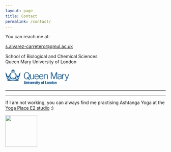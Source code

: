```yaml
---
layout: page
title: Contact
permalink: /contact/
---
```


You can reach me at:

[s.alvarez-carretero@qmul.ac.uk](mailto://s.alvarez-carretero@qmul.ac.uk) 

School of Biological and Chemical Sciences  
Queen Mary University of London  
<p align="left">
 <img width="200" height="50" src="/assets/figs/qmul.png">
</p>

---
---


If I am not working, you can always find me practising Ashtanga Yoga at the [Yoga Place E2 studio](http://www.yogaplace.co.uk/london-class-schedule-prices-wo/) :)

<p align="left">
 <img width="100" height="100" src="https://pbs.twimg.com/profile_images/372351225/YP_logo_08_Twitter_400x400.jpg">
</p>

